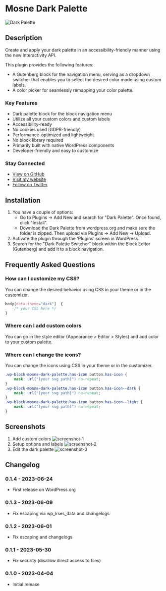 # Mosne Dark Palette

![Dark Palette](https://github.com/mosne/mosne-dark-palette/blob/main/_wordpress-org/banner-1544x500.png)

## Description

Create and apply your dark palette in an accessibility-friendly manner using the new Interactivity API.

This plugin provides the following features:

* A Gutenberg block for the navigation menu, serving as a dropdown switcher that enables you to select the desired color mode using custom labels.
* A color picker for seamlessly remapping your color palette.

### Key Features

* Dark palette block for the block navigation menu
* Utilize all your custom colors and custom labels
* Accessibility-ready
* No cookies used (GDPR-friendly)
* Performance-optimized and lightweight
* No block library required
* Primarily built with native WordPress components
* Developer-friendly and easy to customize

### Stay Connected

* [View on GitHub](https://github.com/mosne/mosne-dark-palette)
* [Visit my website](https://mosne.it/)
* [Follow on Twitter](https://twitter.com/mosne)

## Installation

1. You have a couple of options:
	* Go to Plugins &rarr; Add New and search for "Dark Palette". Once found, click "Install".
	* Download the Dark Palette from wordpress.org and make sure the folder is zipped. Then upload via Plugins &rarr; Add New &rarr; Upload.
2. Activate the plugin through the 'Plugins' screen in WordPress.
3. Search for the "Dark Palette Switcher" block within the Block Editor (Gutenberg) and add it to a block navigation.

## Frequently Asked Questions

### How can I customize my CSS?

You can change the desired behavior using CSS in your theme or in the customizer.
``` css
body[data-theme="dark"]  {
	/* your CSS here */
}
```
### Where can I add custom colors
You can go in the style editor (Appearance > Editor > Styles) and add color to your custom palette.

### Where can I change the icons?

You can change the icons using CSS in your theme or in the customizer.
``` css
.wp-block-mosne-dark-palette.has-icon button.has-icon {
	mask: url("[your svg path]") no-repeat;
}
.wp-block-mosne-dark-palette.has-icon button.has-icon--dark {
	mask: url("[your svg path]") no-repeat;
}
.wp-block-mosne-dark-palette.has-icon button.has-icon--light {
	mask: url("[your svg path]") no-repeat;
}
```

## Screenshots

1. Add custom colors
   ![screenshot-1](https://github.com/mosne/mosne-dark-palette/blob/main/_wordpress-org/screenshot-1.gif)
2. Setup options and labels
   ![screenshot-2](https://github.com/mosne/mosne-dark-palette/blob/main/_wordpress-org/screenshot-2.gif)
3. Edit the dark palette
   ![screenshot-3](https://github.com/mosne/mosne-dark-palette/blob/main/_wordpress-org/screenshot-3.gif)

## Changelog
### 0.1.4 - 2023-06-24

* First release on WordPress.org

### 0.1.3 - 2023-06-09

* Fix escaping via wp_kses_data and changelogs

### 0.1.2 - 2023-06-01

* Fix escaping and changelogs

### 0.1.1 - 2023-05-30

* Fix security (disallow direct access to files)

### 0.1.0 - 2023-04-04

* Initial release
